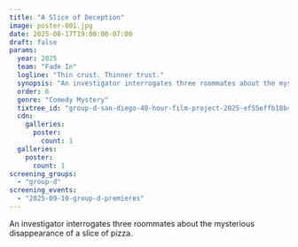 ```yaml
---
title: "A Slice of Deception"
image: poster-001.jpg
date: 2025-08-17T19:00:00-07:00
draft: false
params:
  year: 2025
  team: "Fade In"
  logline: "Thin crust. Thinner trust."
  synopsis: "An investigator interrogates three roommates about the mysterious disappearance of a slice of pizza. "
  order: 6
  genre: "Comedy Mystery"
  tixtree_id: "group-d-san-diego-48-hour-film-project-2025-ef55effb18b4"
  cdn:
    galleries:
      poster:
        count: 1
  galleries:
    poster:
      count: 1
screening_groups:
  - "group-d"
screening_events:
  - "2025-09-10-group-d-premieres"
---
```

An investigator interrogates three roommates about the mysterious disappearance of a slice of pizza.
